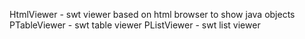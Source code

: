 HtmlViewer - swt viewer based on html browser to show java objects
PTableViewer - swt table viewer
PListViewer - swt list viewer
